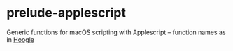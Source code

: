 # prelude-applescript
Generic functions for macOS scripting with Applescript – function names as in [Hoogle](https://www.haskell.org/hoogle/?hoogle=concatMap)
